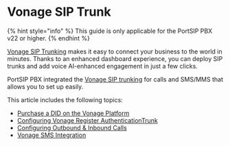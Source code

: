 # Vonage SIP Trunk

{% hint style="info" %}
This guide is only applicable for the PortSIP PBX v22 or higher.
{% endhint %}

[Vonage SIP Trunking](https://www.vonage.com/communications-apis/sip-trunking/) makes it easy to connect your business to the world in minutes. Thanks to an enhanced dashboard experience, you can deploy SIP trunks and add voice AI-enhanced engagement in just a few clicks.

PortSIP PBX integrated the [Vonage SIP trunking](https://www.vonage.com/communications-apis/sip-trunking/) for calls and SMS/MMS that allows you to set up easily.

This article includes the following topics:

* [Purchase a DID on the Vonage Platform](purchase-a-did-on-vonage-platform.md)
* [Configuring Vonage Register AuthenticationTrunk](configuring-vonage-register-authentication-trunk.md)
* [Configuring Outbound & Inbound Calls](configuring-outbound-and-inbound-calls.md)
* [Vonage SMS Integration](vonage-sms-integration.md)

